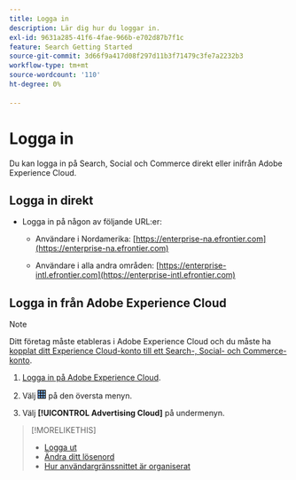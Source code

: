 ```yaml
---
title: Logga in
description: Lär dig hur du loggar in.
exl-id: 9631a285-41f6-4fae-966b-e702d87b7f1c
feature: Search Getting Started
source-git-commit: 3d66f9a417d08f297d11b3f71479c3fe7a2232b3
workflow-type: tm+mt
source-wordcount: '110'
ht-degree: 0%

---
```


# Logga in

Du kan logga in på Search, Social och Commerce direkt eller inifrån Adobe Experience Cloud.

## Logga in direkt

* Logga in på någon av följande URL:er:

   * Användare i Nordamerika: [https://enterprise-na.efrontier.com](https://enterprise-na.efrontier.com)

   * Användare i alla andra områden: [https://enterprise-intl.efrontier.com](https://enterprise-intl.efrontier.com)

## Logga in från Adobe Experience Cloud

>[!NOTE]
>
>Ditt företag måste etableras i Adobe Experience Cloud och du måste ha [kopplat ditt Experience Cloud-konto till ett Search-, Social- och Commerce-konto](https://experiencecloud.adobe.com/resources/help/en_US/mcloud/organizations.html).

1. [Logga in på Adobe Experience Cloud](https://experienceleague.adobe.com/docs/core-services/interface/experience-cloud.html?lang=sv-SE#signin).

1. Välj ![lösningsväljare](/help/search-social-commerce/assets/menu-icon.png "lösningsväljare") på den översta menyn.

1. Välj **[!UICONTROL Advertising Cloud]** på undermenyn.

>[!MORELIKETHIS]
>
>* [Logga ut](log-out.md)
>* [Ändra ditt lösenord](/help/search-social-commerce/tools/password-change.md)
>* [Hur användargränssnittet är organiserat](user-interface.md)
